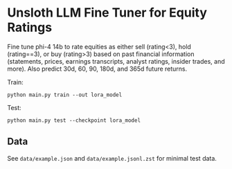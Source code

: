 # Unsloth LLM Fine Tuner for Equity Ratings

Fine tune phi-4 14b to rate equities as either sell (rating<3), hold (rating==3), or buy (rating>3) based on past financial information (statements, prices, earnings transcripts, analyst ratings, insider trades, and more). Also predict 30d, 60, 90, 180d, and 365d future returns.

Train:

`python main.py train --out lora_model`

Test:

`python main.py test --checkpoint lora_model`

## Data

See `data/example.json` and `data/example.jsonl.zst` for minimal test data.
